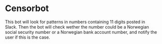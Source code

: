 # Censorbot

This bot will look for patterns in numbers containing 11 digits posted in Slack. Then the bot will check wether the number could be a Norwegian social security number or a Norwegian bank account number, and notify the user if this is the case. 
